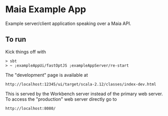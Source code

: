 
# Maia Example App

Example server/client application speaking over a Maia API.

## To run

Kick things off with

```
> sbt
> ~ ;exampleAppUi/fastOptJS ;exampleAppServer/re-start
```

The "development" page is available at

```
http://localhost:12345/ui/target/scala-2.12/classes/index-dev.html
```

This is served by the Workbench server instead of the primary web
server. To access the "production" web server directly go to

```
http://localhost:8080/
```